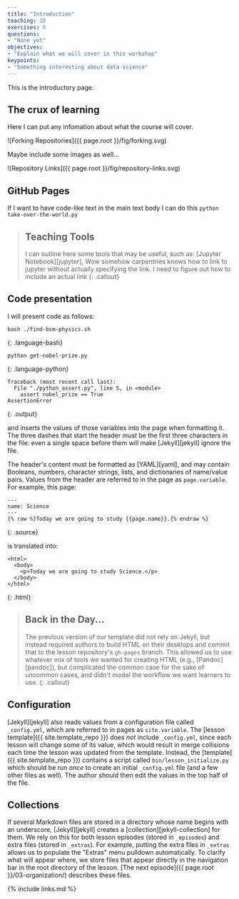 ```yaml
---
title: "Introduction"
teaching: 10
exercises: 0
questions:
- "None yet"
objectives:
- "Explain what we will cover in this workshop"
keypoints:
- "Something interesting about data science"
---
```


This is the introductory page.

## The crux of learning

Here I can put any infomation about what the course will cover.

![Forking Repositories]({{ page.root }}/fig/forking.svg)

Maybe include some images as well...

![Repository Links]({{ page.root }}/fig/repository-links.svg)

## GitHub Pages

If I want to have code-like text in the main text body I can do this `python take-over-the-world.py`

> ## Teaching Tools
>
> I can outline here some tools that may be useful, such as:
> [Jupyter Notebook][jupyter],
> Wow somehow carpentries knows how to link to jupyter without actually specifying the link. 
> I need to figure out how to include an actual link
{: .callout}

## Code presentation

I will present code as follows:

~~~
bash ./find-bsm-physics.sh
~~~
{: .language-bash}

~~~
python get-nobel-prize.py
~~~
{: .language-python}

~~~
Traceback (most recent call last):
  File "./python_assert.py", line 5, in <module>
    assert nobel_prize == True
AssertionError
~~~
{: .output}

and inserts the values of those variables into the page when formatting it.
The three dashes that start the header *must* be the first three characters in the file:
even a single space before them will make [Jekyll][jekyll] ignore the file.

The header's content must be formatted as [YAML][yaml],
and may contain Booleans, numbers, character strings, lists, and dictionaries of name/value pairs.
Values from the header are referred to in the page as `page.variable`.
For example,
this page:

~~~
---
name: Science
---
{% raw %}Today we are going to study {{page.name}}.{% endraw %}
~~~
{: .source}

is translated into:

~~~
<html>
  <body>
    <p>Today we are going to study Science.</p>
  </body>
</html>
~~~
{: .html}

> ## Back in the Day...
>
> The previous version of our template did not rely on Jekyll,
> but instead required authors to build HTML on their desktops
> and commit that to the lesson repository's `gh-pages` branch.
> This allowed us to use whatever mix of tools we wanted for creating HTML (e.g., [Pandoc][pandoc]),
> but complicated the common case for the sake of uncommon cases,
> and didn't model the workflow we want learners to use.
{: .callout}

## Configuration

[Jekyll][jekyll] also reads values from a configuration file called `_config.yml`,
which are referred to in pages as `site.variable`.
The [lesson template]({{ site.template_repo }}) does *not* include `_config.yml`,
since each lesson will change some of its value,
which would result in merge collisions each time the lesson was updated from the template.
Instead,
the [template]({{ site.template_repo }}) contains a script called `bin/lesson_initialize.py`
which should be run *once* to create an initial `_config.yml` file
(and a few other files as well).
The author should then edit the values in the top half of the file.

## Collections

If several Markdown files are stored in a directory whose name begins with an underscore,
[Jekyll][jekyll] creates a [collection][jekyll-collection] for them.
We rely on this for both lesson episodes (stored in `_episodes`)
and extra files (stored in `_extras`).
For example,
putting the extra files in `_extras` allows us to populate the "Extras" menu pulldown automatically.
To clarify what will appear where,
we store files that appear directly in the navigation bar
in the root directory of the lesson.
[The next episode]({{ page.root }}/03-organization/) describes these files.

{% include links.md %}
